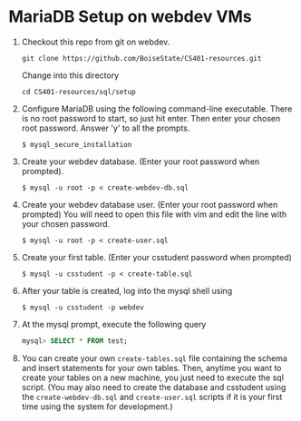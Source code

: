 # MariaDB Setup on webdev VMs
1. Checkout this repo from git on webdev.

    ```
    git clone https://github.com/BoiseState/CS401-resources.git
    ```
    
    Change into this directory
    
    ```
    cd CS401-resources/sql/setup
    ```

1. Configure MariaDB using the following command-line executable. 
    There is no root password to start, so just hit enter. Then enter your chosen root password.
    Answer 'y' to all the prompts.

    ```
    $ mysql_secure_installation
    ```

2. Create your webdev database. (Enter your root password when prompted).

    ```
    $ mysql -u root -p < create-webdev-db.sql
    ```
    

3. Create your webdev database user. (Enter your root password when prompted)
    You will need to open this file with vim and edit the line with your chosen password.

    ```
    $ mysql -u root -p < create-user.sql
    ```

4. Create your first table. (Enter your csstudent password when prompted)
   
    ```
    $ mysql -u csstudent -p < create-table.sql
    ```
    
5. After your table is created, log into the mysql shell using

    ```
    $ mysql -u csstudent -p webdev
    ```

6. At the mysql prompt, execute the following query

    ```sql
    mysql> SELECT * FROM test;
    ```

7. You can create your own `create-tables.sql` file containing the schema and insert statements for your own tables.
    Then, anytime you want to create your tables on a new machine, you just need to execute the sql script. (You may
    also need to create the database and csstudent using the `create-webdev-db.sql` and `create-user.sql` scripts
    if it is your first time using the system for development.)
